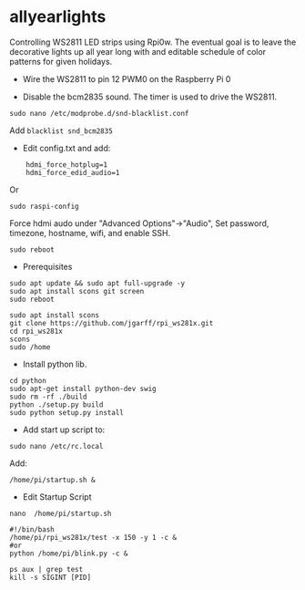 # allyearlights 
Controlling WS2811 LED strips using Rpi0w. The eventual goal is to leave the decorative lights up all year long with and editable schedule of color patterns for given holidays.

- Wire the WS2811 to pin 12 PWM0 on the Raspberry Pi 0

- Disable the bcm2835 sound. The timer is used to drive the WS2811.
```
sudo nano /etc/modprobe.d/snd-blacklist.conf
```

Add
`blacklist snd_bcm2835`

- Edit config.txt and add:
```
	hdmi_force_hotplug=1
	hdmi_force_edid_audio=1
```	

Or
```
sudo raspi-config
```
Force hdmi audo under "Advanced Options"->"Audio", Set password, timezone, hostname, wifi, and enable SSH.
```
sudo reboot
```

- Prerequisites
```
sudo apt update && sudo apt full-upgrade -y	
sudo apt install scons git screen
sudo reboot
```
```
sudo apt install scons
git clone https://github.com/jgarff/rpi_ws281x.git
cd rpi_ws281x
scons
sudo /home
```

- Install python lib.
```
cd python
sudo apt-get install python-dev swig
sudo rm -rf ./build
python ./setup.py build
sudo python setup.py install
```
- Add start up script to:
```
sudo nano /etc/rc.local
```
Add:
```
/home/pi/startup.sh &
```
- Edit Startup Script
```
nano  /home/pi/startup.sh
```
```
#!/bin/bash
/home/pi/rpi_ws281x/test -x 150 -y 1 -c &
#or
python /home/pi/blink.py -c &

ps aux | grep test
kill -s SIGINT [PID]
```

